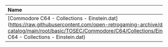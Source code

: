 |Name|Size|
|:---|---:|
|[Commodore C64 - Collections - Einstein.dat](https://raw.githubusercontent.com/open-retrogaming-archive/dat-catalog/main/root/basic/TOSEC/Commodore/C64/Collections/Einstein/Commodore C64 - Collections - Einstein.dat)|958587|
